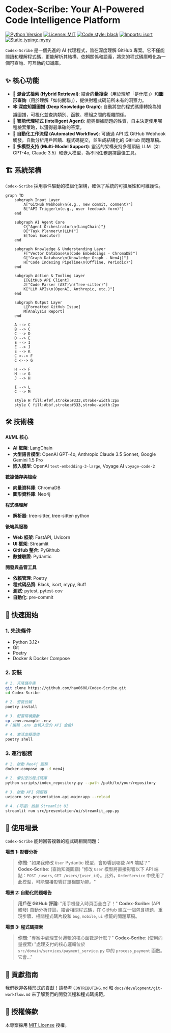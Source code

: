 # Codex-Scribe: Your AI-Powered Code Intelligence Platform

[![Python Version](https://img.shields.io/badge/Python-3.12+-blue.svg)](https://www.python.org/downloads/)
[![License: MIT](https://img.shields.io/badge/License-MIT-yellow.svg)](https://opensource.org/licenses/MIT)
[![Code style: black](https://img.shields.io/badge/code%20style-black-000000.svg)](https://github.com/psf/black)
[![Imports: isort](https://img.shields.io/badge/%20imports-isort-%231674b1?style=flat&amp;labelColor=ef8336)](https://pycqa.github.io/isort/)
[![Static typing: mypy](https://img.shields.io/badge/static%20typing-mypy-blue.svg)](http://mypy-lang.org/)

`Codex-Scribe` 是一個先進的 AI 代理程式，旨在深度理解 GitHub 專案。它不僅能閱讀和理解程式碼，更能解析其結構、依賴關係和語義，將您的程式碼庫轉化為一個可查詢、可互動的知識庫。

## ✨ 核心功能

- **🧠 混合式檢索 (Hybrid Retrieval)**: 結合**向量搜索**（用於理解「是什麼」）和**圖形查詢**（用於理解「如何關聯」），提供對程式碼前所未有的洞察力。
- **🕸️ 深度知識圖譜 (Deep Knowledge Graph)**: 自動將您的程式碼庫轉換為知識圖譜，可視化並查詢類別、函數、模組之間的複雜關係。
- **🤖 智能代理程式 (Intelligent Agent)**: 能夠根據問題的性質，自主決定使用哪種檢索策略，以獲得最準確的答案。
- **🔄 自動化工作流程 (Automated Workflow)**: 可通過 API 或 GitHub Webhook 觸發，自動分析用戶回饋、程式碼提交，並生成結構化的 GitHub 問題草稿。
- **🔌 多模型支持 (Multi-Model Support)**: 靈活的架構支持多種頂級 LLM（如 GPT-4o, Claude 3.5）和嵌入模型，為不同任務選擇最佳工具。

## 🏗️ 系統架構

`Codex-Scribe` 採用事件驅動的模組化架構，確保了系統的可擴展性和可維護性。

```mermaid
graph TD
    subgraph Input Layer
        A["GitHub Webhook\n(e.g., new commit, comment)"]
        B["API Trigger\n(e.g., user feedback form)"]
    end

    subgraph AI Agent Core
        C{"Agent Orchestrator\n(LangChain)"}
        D["Task Planner\n(LLM)"]
        E[Tool Executor]
    end

    subgraph Knowledge & Understanding Layer
        F["Vector Database\n(Code Embeddings - ChromaDB)"]
        G["Graph Database\n(Knowledge Graph - Neo4j)"]
        H["Code Indexing Pipeline\n(Offline, Periodic)"]
    end

    subgraph Action & Tooling Layer
        I[GitHub API Client]
        J["Code Parser (AST)\n(Tree-sitter)"]
        K["LLM APIs\n(OpenAI, Anthropic, etc.)"]
    end

    subgraph Output Layer
        L[Formatted GitHub Issue]
        M[Analysis Report]
    end

    A --> C
    B --> C
    C --> D
    D --> E
    E --> I
    E --> J
    E --> K
    C <--> F
    C <--> G

    H --> F
    H --> G
    J --> H

    I --> L
    C --> M

    style H fill:#f9f,stroke:#333,stroke-width:2px
    style C fill:#bbf,stroke:#333,stroke-width:2px
```

## 🛠️ 技術棧

**AI/ML 核心**
- **AI 框架**: LangChain
- **大型語言模型**: OpenAI GPT-4o, Anthropic Claude 3.5 Sonnet, Google Gemini 1.5 Pro
- **嵌入模型**: OpenAI `text-embedding-3-large`, Voyage AI `voyage-code-2`

**數據儲存與檢索**
- **向量資料庫**: ChromaDB
- **圖形資料庫**: Neo4j

**程式碼理解**
- **解析器**: tree-sitter, tree-sitter-python

**後端與服務**
- **Web 框架**: FastAPI, Uvicorn
- **UI 框架**: Streamlit
- **GitHub 整合**: PyGithub
- **數據驗證**: Pydantic

**開發與品管工具**
- **依賴管理**: Poetry
- **程式碼品質**: Black, isort, mypy, Ruff
- **測試**: pytest, pytest-cov
- **自動化**: pre-commit

## 🚀 快速開始

### 1. 先決條件
- Python 3.12+
- Git
- Poetry
- Docker & Docker Compose

### 2. 安裝
```bash
# 1. 克隆儲存庫
git clone https://github.com/hao0608/Codex-Scribe.git
cd Codex-Scribe

# 2. 安裝依賴
poetry install

# 3. 配置環境變數
cp .env.example .env
# (編輯 .env 並填入您的 API 金鑰)

# 4. 激活虛擬環境
poetry shell
```

### 3. 運行服務
```bash
# 1. 啟動 Neo4j 服務
docker-compose up -d neo4j

# 2. 索引您的程式碼庫
python scripts/index_repository.py --path /path/to/your/repository

# 3. 啟動 API 伺服器
uvicorn src.presentation.api.main:app --reload

# 4. (可選) 啟動 Streamlit UI
streamlit run src/presentation/ui/streamlit_app.py
```

## 📖 使用場景

`Codex-Scribe` 能夠回答複雜的程式碼相關問題：

**場景 1: 影響分析**
> **你問**: "如果我修改 `User` Pydantic 模型，會影響到哪些 API 端點？"
> **Codex-Scribe**: (查詢知識圖譜) "修改 `User` 模型將直接影響以下 API 端點：`POST /users`, `GET /users/{user_id}`。此外，`OrderService` 中使用了此模型，可能間接影響訂單相關功能。"

**場景 2: 自動化問題報告**
> **用戶在 GitHub 評論**: "用手機登入時頁面全白了！"
> **Codex-Scribe**: (API 觸發) 自動分析評論，結合相關程式碼，在 GitHub 建立一個包含標題、重現步驟、相關程式碼片段和 `bug`, `mobile`, `ui` 標籤的問題草稿。

**場景 3: 程式碼探索**
> **你問**: "專案中處理支付邏輯的核心函數是什麼？"
> **Codex-Scribe**: (使用向量搜索) "處理支付的核心邏輯位於 `src/domain/services/payment_service.py` 中的 `process_payment` 函數。它會..."

## 🤝 貢獻指南

我們歡迎各種形式的貢獻！請參考 `CONTRIBUTING.md` 和 `docs/development/git-workflow.md` 來了解我們的開發流程和程式碼規範。

## 📝 授權條款

本專案採用 [MIT License](LICENSE) 授權。
